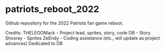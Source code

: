 # patriots_reboot_2022
Github repository for the 2022 Patriots fan game reboot.

Credits:
THELEGOMack - Project lead, sprites, story, code
DB - Story
Shosray - Sprites
ZeEndy - Coding assistance
(etc., will update as project advances)
Dedicated to DB
